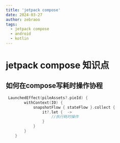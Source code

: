 ```yaml
---
title: 'jetpack compose'
date: 2024-03-27
author: zebraoo
tags:
  - jetpack compose
  - android
  - kotlin
---
```

# jetpack compose 知识点

## 如何在compose写耗时操作协程
```kotlin
 LaunchedEffect(pileAssets?.pieId) {
        withContext(IO) {
            snapshotFlow { stateFlow }.collect {
                it?.let {  ->
                    //执行耗时操作
                }
            }
        }
    }
```




